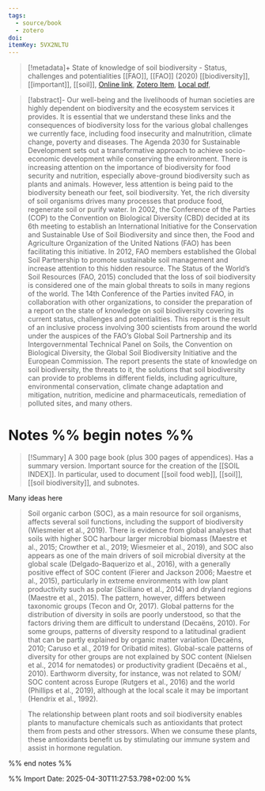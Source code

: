```yaml
---
tags:
  - source/book
  - zotero
doi: 
itemKey: 5VX2NLTU
---
```

>[!metadata]+
> State of knowledge of soil biodiversity - Status, challenges and potentialities
> [[FAO]], 
> [[FAO]] (2020)
> [[biodiversity]], [[important]], [[soil]], 
> [Online link](http://www.fao.org/documents/card/en/c/cb1928en), [Zotero Item](zotero://select/library/items/5VX2NLTU), [Local pdf](file://C:/Users/aburg/Documents/references/zotero/storage/LL57S7CQ/FAO2020_Stateknowledge.pdf), 

>[!abstract]-
>Our well-being and the livelihoods of human societies are highly dependent on biodiversity and the ecosystem services it provides. It is essential that we understand these links and the consequences of biodiversity loss for the various global challenges we currently face, including food insecurity and malnutrition, climate change, poverty and diseases. The Agenda 2030 for Sustainable Development sets out a transformative approach to achieve socio-economic development while conserving the environment.  There is increasing attention on the importance of biodiversity for food security and nutrition, especially above-ground biodiversity such as plants and animals. However, less attention is being paid to the biodiversity beneath our feet, soil biodiversity. Yet, the rich diversity of soil organisms drives many processes that produce food, regenerate soil or purify water.  In 2002, the Conference of the Parties (COP) to the Convention on Biological Diversity (CBD) decided at its 6th meeting to establish an International Initiative for the Conservation and Sustainable Use of Soil Biodiversity and since then, the Food and Agriculture Organization of the United Nations (FAO) has been facilitating this initiative. In 2012, FAO members established the Global Soil Partnership to promote sustainable soil management and increase attention to this hidden resource. The Status of the World’s Soil Resources (FAO, 2015) concluded that the loss of soil biodiversity is considered one of the main global threats to soils in many regions of the world.  The 14th Conference of the Parties invited FAO, in collaboration with other organizations, to consider the preparation of a report on the state of knowledge on soil biodiversity covering its current status, challenges and potentialities. This report is the result of an inclusive process involving 300 scientists from around the world under the auspices of the FAO’s Global Soil Partnership and its Intergovernmental Technical Panel on Soils, the Convention on Biological Diversity, the Global Soil Biodiversity Initiative and the European Commission. The report presents the state of knowledge on soil biodiversity, the threats to it, the solutions that soil biodiversity can provide to problems in different fields, including agriculture, environmental conservation, climate change adaptation and mitigation, nutrition, medicine and pharmaceuticals, remediation of polluted sites, and many others.

# Notes %% begin notes %% 
>[!Summary]
>A 300 page book (plus 300 pages of appendices).
> Has a summary version.
> Important source for the creation of the [[SOIL INDEX]].
> In particular, used to document [[soil food web]], [[soil]], [[soil biodiversity]], and subnotes.

Many ideas here
> Soil organic carbon (SOC), as a main resource for soil organisms, affects several soil functions, including the support of biodiversity (Wiesmeier et al., 2019). There is evidence from global analyses that soils with higher SOC harbour larger microbial biomass (Maestre et al., 2015; Crowther et al., 2019; Wiesmeier et al., 2019), and SOC also appears as one of the main drivers of soil microbial diversity at the global scale (Delgado-Baquerizo et al., 2016), with a generally positive effect of SOC content (Fierer and Jackson 2006; Maestre et al., 2015), particularly in extreme environments with low plant productivity such as polar (Siciliano et al., 2014) and dryland regions (Maestre et al., 2015). The pattern, however, differs between taxonomic groups (Tecon and Or, 2017). Global patterns for the distribution of diversity in soils are poorly understood, so that the factors driving them are difficult to understand (Decaëns, 2010). For some groups, patterns of diversity respond to a latitudinal gradient that can be partly explained by organic matter variation (Decaëns, 2010; Caruso et al., 2019 for Oribatid mites). Global-scale patterns of diversity for other groups are not explained by SOC content (Nielsen et al., 2014 for nematodes) or productivity gradient (Decaëns et al., 2010). Earthworm diversity, for instance, was not related to SOM/ SOC content across Europe (Rutgers et al., 2016) and the world (Phillips et al., 2019), although at the local scale it may be important (Hendrix et al., 1992).


>The relationship between plant roots and soil biodiversity enables plants to manufacture chemicals such as antioxidants that protect them from pests and other stressors. When we consume these plants, these antioxidants benefit us by stimulating our immune system and assist in hormone regulation.

%% end notes %%




%% Import Date: 2025-04-30T11:27:53.798+02:00 %%
